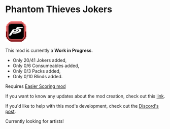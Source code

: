 # Phantom Thieves Jokers
![image info](./assets/2x/modicon.png)

This mod is currently a **Work in Progress**.
- Only 20/41 Jokers added,
- Only 0/6 Consumeables added,
- Only 0/3 Packs added,
- Only 0/10 Blinds added.

Requires [Easier Scoring mod]([https://github.com/cerloCasa/xChips](https://github.com/cerloCasa/Easier-Scoring))

If you want to know any updates about the mod creation, check out this [link](https://docs.google.com/spreadsheets/d/1_RLL7Bk8Su05qax3R1DJyBjJddgBoBUnJxbPQ7vu1Po/edit?usp=sharing).

If you'd like to help with this mod's development, check out the [Discord's post](https://discord.com/channels/1116389027176787968/1249801316616765560/1249801316616765560).

Currently looking for artists!
